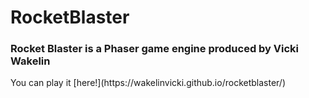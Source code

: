 # RocketBlaster
<h3>Rocket Blaster is a Phaser game engine produced by Vicki Wakelin</h3>
You can play it [here!](https://wakelinvicki.github.io/rocketblaster/)
